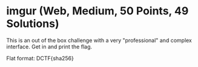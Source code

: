 # imgur (Web, Medium, 50 Points, 49 Solutions)

This is an out of the box challenge with a very "professional" and complex interface. Get in and print the flag.

Flat format: DCTF{sha256}
